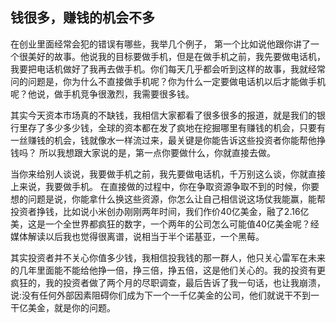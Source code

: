 

## 钱很多，赚钱的机会不多

在创业里面经常会犯的错误有哪些，我举几个例子， 第一个比如说他跟你讲了一个很美好的故事。他说我的目标要做手机，但是在做手机之前，我先要做电话机，我要把电话机做好了我再去做手机。你们每天几乎都会听到这样的故事，我就经常问的问题是，你为什么不直接做手机呢？你为什么一定要做电话机以后才能做手机呢？他说，做手机竞争很激烈，我需要很多钱。 

其实今天资本市场真的不缺钱，我相信大家都看了很多很多的报道，就是我们的银行里存了多少多少钱，全球的资本都在发了疯地在挖掘哪里有赚钱的机会，只要有一丝赚钱的机会，钱就像水一样流过来，最关键是你能告诉这些投资者你能帮他挣钱吗？ 所以我想跟大家说的是，第一点你要做什么，你就直接去做。 

当你来给别人谈说，我要做手机之前，我先要做电话机，千万别这么谈，你就直接上来说，我要做手机。 在直接做的过程中，你在争取资源争取不到的时候，你要想的问题是说，你能拿什么换这些资源，你怎么让自己相信说这场仗我能赢，能帮投资者挣钱，比如说小米创办刚刚两年时间，我们作价40亿美金，融了2.16亿美，这是一个全世界都疯狂的数字，一个两年的公司怎么可能值40亿美金呢？经媒体解读以后我也觉得很离谱，说相当于半个诺基亚，一个黑莓。 

其实投资者并不关心你值多少钱，我相信投我钱的那一群人，他只关心雷军在未来的几年里面能不能给他挣一倍，挣三倍，挣五倍，这是他们关心的。我的投资有更疯狂的，我的投资者做了两个月的尽职调查，最后告诉了我一句话，也让我崩溃，说:没有任何外部因素阻碍你们成为下一个一千亿美金的公司，他们就说干不到一干亿美金，就是你的问题。

 